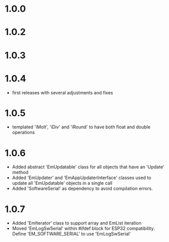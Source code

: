 # 1.0.0
# 1.0.2
# 1.0.3
# 1.0.4
- first releases with several adjustments and fixes

# 1.0.5
- templated 'iMolt', 'iDiv' and 'iRound' to have both float and double operations

# 1.0.6
- Added abstract 'EmUpdatable' class for all objects that have an 'Update' method
- Added 'EmUpdater' and 'EmAppUpdaterInterface' classes used to update all 'EmUpdatable' objects in a single call
- Added 'SoftwareSerial' as dependency to avoid compilation errors.

# 1.0.7
- Added 'EmIterator' class to support array and EmList iteration  
- Moved 'EmLogSwSerial' within #ifdef block for ESP32 compatibility. Define 'EM_SOFTWARE_SERIAL' to use 'EmLogSwSerial'